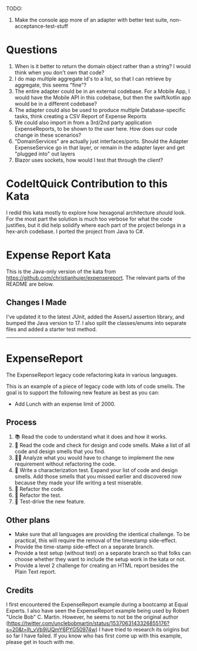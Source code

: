 TODO:
1. Make the console app more of an adapter with better test suite, non-acceptance-test-stuff

# Questions
1. When is it better to return the domain object rather than a string? I would think when you don't own that code?
2. I do map multiple aggregate Id's to a list, so that I can retrieve by aggregate, this seems "fine"?
3. The entire adapter could be in an external codebase. For a Mobile App, I would have the Mobile API in this codebase, 
but then the swift/kotlin app would be in a different codebase?
4. The adapter could also be used to produce multiple Database-specific tasks, think creating a CSV Report of Expense Reports
5. We could also import in from a 3rd/2nd party application ExpenseReports, to be shown to the user here. How does our code change in these scenarios?
6. "DomainServices" are actually just interfaces/ports. Should the Adapter ExpenseService go in that layer, or remain in the adapter layer and get "plugged into" out layers
7. Blazor uses sockets, how would I test that through the client?


# CodeItQuick Contribution to this Kata

I redid this kata mostly to explore how hexagonal architecture _should_ look. For the most part the solution
is much too verbose for what the code justifies, but it did help solidify where each part of the project
belongs in a hex-arch codebase. I ported the project from Java to C#.

# Expense Report Kata

This is the Java-only version of the kata from https://github.com/christianhujer/expensereport.
The relevant parts of the README are below.

## Changes I Made

I've updated it to the latest JUnit, added the AssertJ assertion library, and bumped the Java version to 17.
I also split the classes/enums into separate files and added a starter test method.

----

# ExpenseReport

The ExpenseReport legacy code refactoring kata in various languages.

This is an example of a piece of legacy code with lots of code smells.
The goal is to support the following new feature as best as you can:
* Add Lunch with an expense limit of 2000.

## Process
1. 📚 Read the code to understand what it does and how it works.
2. 🦨 Read the code and check for design and code smells. Make a list of all code and design smells that you find.
3. 🧑‍🔬 Analyze what you would have to change to implement the new requirement without refactoring the code.
4. 🧪 Write a characterization test. Expand your list of code and design smells. Add those smells that you missed earlier and discovered now because they made your life writing a test miserable.
5. 🔧 Refactor the code.
6. 🔧 Refactor the test.
7. 👼 Test-drive the new feature.

## Other plans
- Make sure that all languages are providing the identical challenge.
  To be practical, this will require the removal of the timestamp side-effect.
- Provide the time-stamp side-effect on a separate branch.
- Provide a test setup (without test) on a separate branch so that folks can choose whether they want to include the setup work in the kata or not.
- Provide a level 2 challenge for creating an HTML report besides the Plain Text report.

## Credits
I first encountered the ExpenseReport example during a bootcamp at Equal Experts.
I also have seen the ExpenseReport example being used by Robert "Uncle Bob" C. Martin.
However, he seems to not be the original author (https://twitter.com/unclebobmartin/status/1537063143326855176?s=20&t=lh_vVb9jUQmY6PYG50974w)
I have tried to research its origins but so far I have failed.
If you know who has first come up with this example, please get in touch with me.